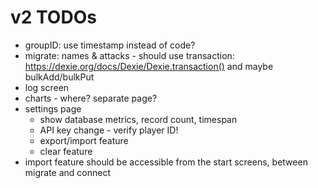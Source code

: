 # v2 TODOs

- groupID: use timestamp instead of code?
- migrate: names & attacks - should use transaction: https://dexie.org/docs/Dexie/Dexie.transaction() and maybe bulkAdd/bulkPut
- log screen
- charts - where? separate page?
- settings page
	- show database metrics, record count, timespan
	- API key change - verify player ID!
	- export/import feature
	- clear feature
- import feature should be accessible from the start screens, between migrate and connect
